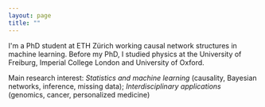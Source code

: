 ```yaml
---
layout: page
title: ""
---
```


I'm a PhD student at ETH Zürich working causal network structures in machine learning. Before my PhD, I studied physics at the University of Freiburg, Imperial College London and University of Oxford.

Main research interest: *Statistics and machine learning* (causality, Bayesian networks, inference, missing data); *Interdisciplinary applications* (genomics, cancer, personalized medicine)

